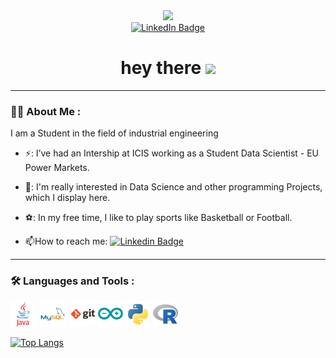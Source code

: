 <div id ="header" align = "center">
  <img src ="https://media.giphy.com/media/8cyro9Vo2FNhZ5mucq/giphy.gif" width ="300"/>
<div id="badges">
  <a href="https://www.linkedin.com/in/kai-reffert-ba880821b/">
  <img src="https://img.shields.io/badge/LinkedIn-blue?style=for-the-badge&logo=linkedin&logoColor=white" alt="LinkedIn Badge">
  </a>
</div>
  <h1>
    hey there
    <img src="https://media.giphy.com/media/hvRJCLFzcasrR4ia7z/giphy.gif" width="30"/>
  </h1>
</div> 

---

### :man_technologist: About Me :

  I am a Student in the field of industrial engineering
  - ⚡: I’ve had an Intership at ICIS working as a Student Data Scientist - EU Power Markets.

- 🔌: I'm really interested in Data Science and other programming Projects, which I display here.

- ⚽: In my free time, I like to play sports like Basketball or Football.

- :mailbox:How to reach me: [![Linkedin Badge](https://img.shields.io/badge/-Kai-blue?style=flat&logo=Linkedin&logoColor=white)](https://www.linkedin.com/in/kai-reffert-ba880821b/)
---

### :hammer_and_wrench: Languages and Tools :
<div>
  <img src="https://github.com/devicons/devicon/blob/master/icons/java/java-original-wordmark.svg" title="Java" alt="Java" width="40" height="40"/>&nbsp;
  <img src="https://github.com/devicons/devicon/blob/master/icons/mysql/mysql-original-wordmark.svg" title="MySQL"  alt="MySQL" width="40" height="40"/>&nbsp;
  <img src="https://github.com/devicons/devicon/blob/master/icons/git/git-original-wordmark.svg" title="Git" **alt="Git" width="40" height="40"/>
  <img src="https://github.com/devicons/devicon/blob/master/icons/arduino/arduino-original.svg" title ="Arduino" **alt="Arduino" width="40" height="40"/>
  <img src="https://github.com/devicons/devicon/blob/master/icons/python/python-original.svg"title ="Python" **alt="Python" width="40" height="40"/>
  <img src="https://github.com/devicons/devicon/blob/master/icons/r/r-original.svg"title ="R" **alt="R" width="40" height="40"/>
</div>

[![Top Langs](https://github-readme-stats.vercel.app/api/top-langs/?username=Kai-Ref)](https://github.com/anuraghazra/github-readme-stats)
